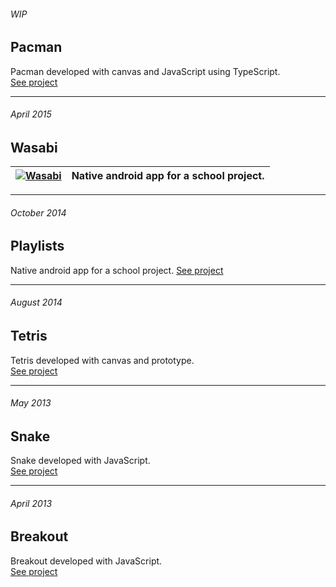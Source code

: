 ###### WIP
## Pacman
Pacman developed with canvas and JavaScript using TypeScript.  
[See project](https://thomas-hiron.github.io/pacman/)

---

###### April 2015
## Wasabi
| [<img src="https://thomas-hiron.github.io/img/wasabi.jpg" alt="Wasabi">](https://thomas-hiron.github.io/wasabi/) | Native android app for a school project. |
|---|---|

---

###### October 2014
## Playlists
Native android app for a school project.  [See project](https://thomas-hiron.github.io/playlists/)

---

###### August 2014
## Tetris
Tetris developed with canvas and prototype.  
[See project](https://thomas-hiron.github.io/tetris/)


---

###### May 2013
## Snake
Snake developed with JavaScript.  
[See project](https://thomas-hiron.github.io/snake/)



---

###### April 2013
## Breakout
Breakout developed with JavaScript.  
[See project](https://thomas-hiron.github.io/casse-brique/)
